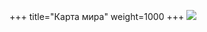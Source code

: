 +++
title="Карта мира"
weight=1000
+++
<a href="https://return-avatars.leotsarev.ru/maps/world-map.png"><img src="https://return-avatars.leotsarev.ru/maps/world-map.png" /></a>
